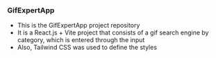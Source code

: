 ### GifExpertApp

- This is the GifExpertApp project repository
- It is a React.js + Vite project that consists of a gif search engine by category, which is entered through the input
- Also, Tailwind CSS was used to define the styles

